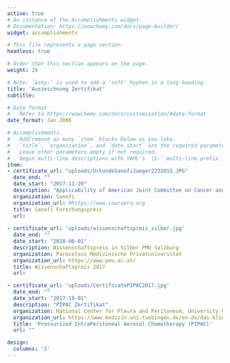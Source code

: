 ```yaml
---
active: true
# An instance of the Accomplishments widget.
# Documentation: https://wowchemy.com/docs/page-builder/
widget: accomplishments

# This file represents a page section.
headless: true

# Order that this section appears on the page.
weight: 28

# Note: `&shy;` is used to add a 'soft' hyphen in a long heading.
title: 'Auszeichnung Zertifikat'
subtitle:

# Date format
#   Refer to https://wowchemy.com/docs/customization/#date-format
date_format: Jan 2006

# Accomplishments.
#   Add/remove as many `item` blocks below as you like.
#   `title`, `organization`, and `date_start` are the required parameters.
#   Leave other parameters empty if not required.
#   Begin multi-line descriptions with YAML's `|2-` multi-line prefix.
item:
- certificate_url: "uploads/UrkundeSanofiJaeger2232015.JPG"
  date_end: ""
  date_start: "2017-11-20"
  description: "Applicability of American Joint Committee on Cancer and College of American Pathologists Regression Grading System in Rectal Cancer"
  organization: Sanofi
  organization_url: #https://www.coursera.org
  title: Sanofi Forschungspreis 
  url: 
  
- certificate_url: 'uploads/wissenschaftspreis_silber.jpg'
  date_end: ""
  date_start: "2018-06-01"
  description: Wissenschaftspreis in Silber PMU Salzburg
  organization: Paracelsus Medizinische Privatuniversität
  organization_url: https://www.pmu.ac.at/
  title: Wissenschaftspreis 2017
  url:

- certificate_url: 'uploads/CertificatePIPAC2017.jpg'
  date_end: ""
  date_start: "2017-10-01"
  description: "PIPAC Zertifikat"
  organization: National Center for Pleura and Peritoneum, University Hospital Tübingen, Germany
  organization_url: https://www.medizin.uni-tuebingen.de/en-de/das-klinikum/einrichtungen/zentren/tumorzentrum-ccc/national-center-for-pleura-and-peritoneum-ncpp
  title: 'Pressurized IntraPeritoneal Aerosol Chemotherapy (PIPAC)'
  url: ""

design:
  columns: '2' 
---
```

